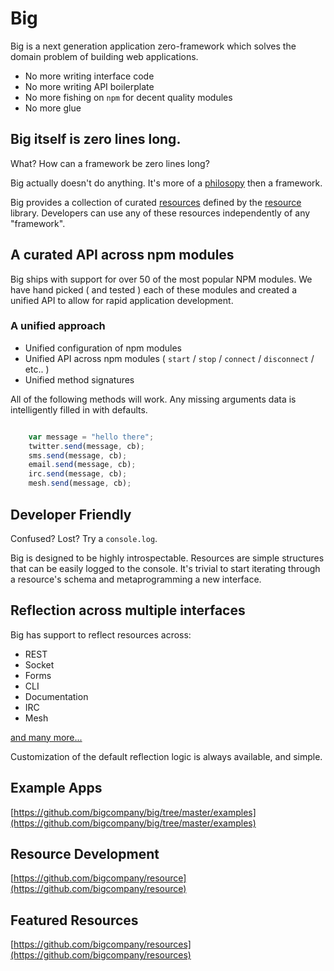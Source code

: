 # Big

Big is a next generation application zero-framework which solves the domain problem of building web applications. 

 - No more writing interface code
 - No more writing API boilerplate
 - No more fishing on `npm` for decent quality modules
 - No more glue

## Big itself is zero lines long. 

What? How can a framework be zero lines long?

Big actually doesn't do anything. It's more of a [philosopy](http://big.vc/mission) then a framework.

Big provides a collection of curated [resources](http://github.com/bigcompany/resources) defined by the [resource](http://github.com/bigcompany/resource) library. Developers can use any of these resources independently of any "framework".



## A curated API across npm modules

Big ships with support for over 50 of the most popular NPM modules. We have hand picked ( and tested ) each of these modules and created a unified API to allow for rapid application development.

### A unified approach 


 - Unified configuration of npm modules
 - Unified API across npm modules ( `start` / `stop` / `connect` / `disconnect` / etc.. )
 - Unified method signatures

All of the following methods will work. Any missing arguments data is intelligently filled in with defaults.

``` js

    var message = "hello there";
    twitter.send(message, cb);
    sms.send(message, cb);
    email.send(message, cb);
    irc.send(message, cb);
    mesh.send(message, cb);

```

## Developer Friendly

Confused? Lost? Try a `console.log`. 

Big is designed to be highly introspectable. Resources are simple structures that can be easily logged to the console. It's trivial to start iterating through a resource's schema and metaprogramming a new interface.


## Reflection across multiple interfaces

Big has support to reflect resources across:

 - REST
 - Socket
 - Forms
 - CLI
 - Documentation
 - IRC
 - Mesh

[and many more...](http://github.com/bigcompany/resources/)

Customization of the default reflection logic is always available, and simple. 

## Example Apps

[https://github.com/bigcompany/big/tree/master/examples](https://github.com/bigcompany/big/tree/master/examples)


## Resource Development

[https://github.com/bigcompany/resource](https://github.com/bigcompany/resource)

## Featured Resources

[https://github.com/bigcompany/resources](https://github.com/bigcompany/resources)